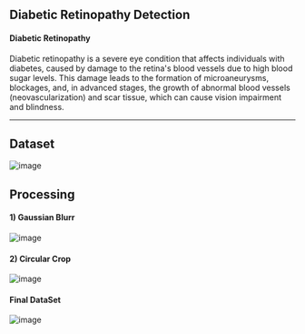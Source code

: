 ## Diabetic Retinopathy Detection 

#### Diabetic Retinopathy 

Diabetic retinopathy is a severe eye condition that affects individuals with diabetes, caused by damage to the retina's blood vessels due to high blood sugar levels. This damage leads to the formation of microaneurysms, blockages, and, in advanced stages, the growth of abnormal blood vessels (neovascularization) and scar tissue, which can cause vision impairment and blindness. 

------------------------------------------------------------------------------------------------------------------------------------------------------------------------------------------------

## Dataset

![image](https://github.com/omsangamwar/Repo1/assets/117922569/d882c5f7-0aaa-4867-ad34-496596c51db3)


## Processing 

#### 1) Gaussian Blurr

![image](https://github.com/omsangamwar/Repo1/assets/117922569/7e499624-aa54-4066-af73-a40e2a9ef836)

#### 2) Circular Crop 
![image](https://github.com/omsangamwar/Repo1/assets/117922569/0a7aecdb-f6cb-4251-9ae3-b966329a7e31)

#### Final DataSet

![image](https://github.com/omsangamwar/Repo1/assets/117922569/482a9436-cbd8-43c2-9daa-62920c26dd0e)







